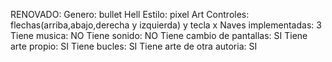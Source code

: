 RENOVADO:
Genero: bullet Hell
Estilo: pixel Art
Controles: flechas(arriba,abajo,derecha y izquierda) y tecla x
Naves implementadas: 3
Tiene musica: NO
Tiene sonido: NO
Tiene cambio de pantallas: SI
Tiene arte propio: SI
Tiene bucles: SI
Tiene arte de otra autoria: SI
